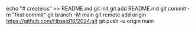 echo "# createios" >> README.md
git init
git add README.md
git commit -m "first commit"
git branch -M main
git remote add origin https://github.com/Hbssjd18/2024.git
git push -u origin main
